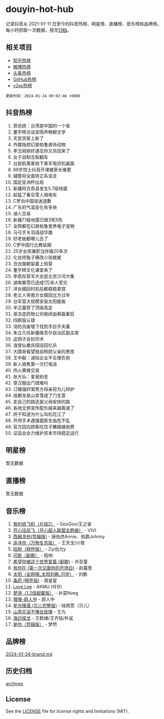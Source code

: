 # douyin-hot-hub

记录抖音从 2021-01-11 日至今的抖音热榜、明星榜、直播榜、音乐榜和品牌榜。每小时抓取一次数据，按天[归档](archives)。

## 相关项目

- [知乎热榜](https://github.com/lonnyzhang423/zhihu-hot-hub)
- [微博热榜](https://github.com/lonnyzhang423/weibo-hot-hub)
- [头条热榜](https://github.com/lonnyzhang423/toutiao-hot-hub)
- [GitHub热榜](https://github.com/lonnyzhang423/github-hot-hub)
- [v2ex热榜](https://github.com/lonnyzhang423/v2ex-hot-hub)


`更新时间：2024-01-24 09:02:46 +0800`

## 抖音热榜

1. 菲总统：台湾是中国的一个省
1. 董宇辉访谈梁晓声畅聊文学
1. 天宫货架上新了
1. 外媒指控幻兽帕鲁虐待动物
1. 李玉刚刚好遇见你又杀回来了
1. 女子自制冻梨翻车
1. 台民航乘客拍下美军电侦机画面
1. 89岁院士抖音开课被家长催更
1. 辅警将全面转正系谣言
1. 国足亚洲杯出局
1. 新疆阿合奇县发生5.7级地震
1. 起猛了看见雪人骑电车
1. C罗向中国球迷道歉
1. 广东的气温变化有多快
1. 湖人交易
1. 新疆7.1级地震已致3死5伤
1. 全网都在幻兽帕鲁里养电子宠物
1. 马弓手关羽请战华雄
1. 好老板都哪儿去了
1. C罗中国行比赛延期
1. 25岁女孩兼职当伴娘20多次
1. 化妆师兔子爆改小张姥姥
1. 丑衣服都留着上班穿
1. 董宇辉文化课堂来了
1. 李若彤穿军大衣逛北京沙河大集
1. 湖南暴雪已造成1万余人受灾
1. 洋女婿回村前后都稳稳拿捏
1. 老丈人带南方女婿回北方过年
1. 台军营大规模安装太阳能板
1. 辛芷蕾穿了顶级高定
1. 渐冻症药物公司倒闭由蔡磊重启
1. 四郎版认错
1. 消防员废墟下找到手拉手夫妻
1. 朱立凡任新疆维吾尔自治区副主席
1. 这鸽子会封印术
1. 浪胃仙重庆探店回忆杀
1. 大圆哥看望独自照顾父亲的男孩
1. 王中毅：减轻企业不合理负担
1. 新人销售第一次打电话
1. 热火黄蜂交易
1. 张大仙：爱我别走
1. 穿汉服出门很难吗
1. 订婚强奸案男方母亲将为儿辩护
1. 成都龙泉山卖雪成了门生意
1. 走自己的路还是父母安排的路
1. 各地文旅宣传配乐越来越离谱了
1. 终于知道为什么叫松花江了
1. 开颅手术遇强震医生临危不乱
1. 官方回应顾客吃饺子蘸醋被收费
1. 证监会全力维护资本市场稳定运行

## 明星榜

暂无数据

## 直播榜

暂无数据

## 音乐榜

1. [我的纸飞机（片段2）](https://sf86-cdn-tos.douyinstatic.com/obj/tos-cn-ve-2774/oM2ZrKcg2CD5AeRB2gkeXOFB1IxAGJdZPazYHf) - GooGoo/王之睿
1. [开心往前飞（开心超人联盟主题曲）](https://sf3-cdn-tos.douyinstatic.com/obj/tos-cn-ve-2774/9d8fb7c82cf1421fb93a9fe925275e0a) - VIVI
1. [西厢寻他(剪辑版)](https://sf3-cdn-tos.douyinstatic.com/obj/tos-cn-ve-2774/oUsAVfAQKlRNxEv5qxvIB8o5qmIWUcXbzJKJhw) - 唐伯虎Annie、伯爵Johnny
1. [追寻你（万物复苏版）](https://sf3-cdn-tos.douyinstatic.com/obj/tos-cn-ve-2774/oYeAZJsbjIDit9APmBg8u6uDUQnHmoCf3gbo74) - 王天戈/川青
1. [陷阱（释怀版）](https://sf3-cdn-tos.douyinstatic.com/obj/tos-cn-ve-2774/oE8C21LeZrzKLDFfQYgMzx4GAIHageG5IzayY7) - Zy/白允y
1. [可能（副歌）](https://sf3-cdn-tos.douyinstatic.com/obj/tos-cn-ve-2774/cde1731888894259b333569393c2fb51) - 程响
1. [希望你被这个世界爱着 (副歌)](https://sf3-cdn-tos.douyinstatic.com/obj/tos-cn-ve-2774/oUHCmWQfZlE3QQBKBeD8rCFLpJzPgCpImhsxMt) - 许亚童
1. [有你在 (第一次见面你的开场白)](https://sf86-cdn-tos.douyinstatic.com/obj/tos-cn-ve-2774/oAthrQ3ClJBfI57uBoFEgNDYtNCZ0TSYQQfxQ0) - 赵露思
1. [太阳（全网搜_太阳刘鹏_可听）](https://sf3-cdn-tos.douyinstatic.com/obj/tos-cn-ve-2774/ogWbyIQnlBFImVbeDocRdCIYtBHlbJXgfZMvgz) - 刘鹏
1. [毒药 (释怀版)](https://sf86-cdn-tos.douyinstatic.com/obj/tos-cn-ve-2774/oYILMEAzspdZBIzy4frJNB8ZHPHWAhiwowd4Ad) - 周星星
1. [Love Lee](https://sf86-cdn-tos.douyinstatic.com/obj/tos-cn-ve-2774/o05GbkJGbCBTdDnMtB0fwOYgkeZp23vrWQDQBS) - AKMU (악뮤)
1. [梦游（1.2倍甜蜜版）](https://sf3-cdn-tos.douyinstatic.com/obj/tos-cn-ve-2774/o4gyAUm8hwufoEABmwVIiQtHsFuGzAEEWtNMzo) - 补菜Nveg
1. [慢慢-颜人中](https://sf86-cdn-tos.douyinstatic.com/obj/tos-cn-ve-2774/ocjHNfBXdBxQNC8ZGAeoLMFTUgtBg8bkExunDC) - 颜人中
1. [星光降落 (贝儿完整版)](https://sf3-cdn-tos.douyinstatic.com/obj/tos-cn-ve-2774/okwB9hAwyAtsFFkFBzAX1hOOfQuIoMNs0W2Mwr) - 陆雨萱（贝儿）
1. [山茶花读不懂白玫瑰](https://sf6-cdn-tos.douyinstatic.com/obj/tos-cn-ve-2774/osfn8B7DktrRHEPJgPCfDbw7QDQEkwC16BxZg9) - 王为
1. [海边探戈](https://sf6-cdn-tos.douyinstatic.com/obj/tos-cn-ve-2774/os9gE0VQCGqt6VQkZDyBBYvfSDY0QFe3vVmubn) - 王鹤棣/王齐铭/朴鲨
1. [是你（剪辑版）](https://sf86-cdn-tos.douyinstatic.com/obj/tos-cn-ve-2774/46019dae783c4c969944217fe1cfafc4) - 梦然

## 品牌榜

[2024-01-24-brand.md](archives/2024-01-24-brand.md)

## 历史归档

[archives](archives)

## License

See the [LICENSE](LICENSE) file for license rights and limitations (MIT).
